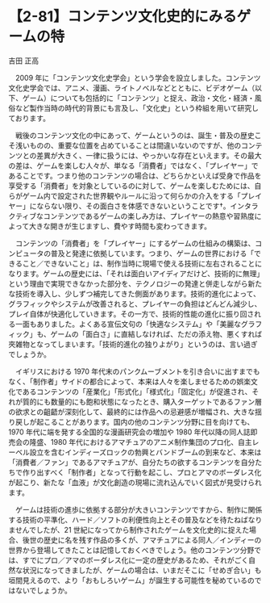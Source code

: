 # 【2-81】コンテンツ文化史的にみるゲームの特

<div class="author">吉田 正高</div>

　2009 年に「コンテンツ文化史学会」という学会を設立しました。コンテンツ文化史学会では、アニメ、漫画、ライトノベルなどとともに、ビデオゲーム（以下、ゲーム）についても包括的に「コンテンツ」と捉え、政治・文化・経済・風俗など製作当時の時代的背景にも言及し、「文化史」という枠組を用いて研究しております。

　戦後のコンテンツ文化の中にあって、ゲームというのは、誕生・普及の歴史こそ浅いものの、重要な位置を占めていることは間違いないのですが、他のコンテンツとの差異が大きく、一律に扱うには、やっかいな存在といえます。その最大の差は、ゲームを楽しむ人々が、単なる「消費者」ではなく、「プレイヤー」であることです。つまり他のコンテンツの場合は、どちらかといえば受身で作品を享受する「消費者」を対象としているのに対して、ゲームを楽しむためには、自らがゲーム内で設定された世界観やルールに沿って何らかの介入をする「プレイヤー」にならない限り、その面白さを体感できないということです†。インタラクティブなコンテンツであるゲームの楽しみ方は、プレイヤーの熱意や習熟度によって大きな開きが生じますし、費やす時間も変わってきます。

　コンテンツの「消費者」を「プレイヤー」にするゲームの仕組みの構築は、コンピュータの普及と発達に依拠しています。つまり、ゲームの世界における「できること／できないこと」は、制作当時に現場で使える技術に左右されることになります。ゲームの歴史には、「それは面白いアイディアだけど、技術的に無理」という理由で実現できなかった部分を、テクノロジーの発達と併走しながら新たな技術を導入し、少しずつ補完してきた側面があります。技術的進化によって、グラフィックやシステムが改善されると、プレイヤーの負担はどんどん減少し、プレイ自体が快適化していきます。その一方で、技術的性能の進化に振り回される一面もありました。よくある宣伝文句の「快適なシステム」や「美麗なグラフィック」も、ゲームの「面白さ」に直結しなければ、ただの添え物、悪くすれば夾雑物となってしまいます。「技術的進化の独りよがり」というのは、言い過ぎでしょうか。

　イギリスにおける 1970 年代末のパンクムーブメントを引き合いに出すまでもなく、「制作者」サイドの都合によって、本来は人々を楽しませるための娯楽文化であるコンテンツの「産業化」「形式化」「様式化」「固定化」が促進され、それが質的にも数量的にも飽和状態になったとき、購入ターゲットであるファン層の欲求との齟齬が深刻化して、最終的には作品への忌避感が増幅され、大きな揺り戻しが起こることがあります。国内の他のコンテンツ分野に目を向けても、1970 年代に端を発する全国的な漫画研究会の増加や 1980 年代以降の同人誌即売会の隆盛、1980 年代におけるアマチュアのアニメ制作集団のプロ化、自主レーベル設立を含むインディーズロックの勃興とバンドブームの到来など、本来は「消費者／ファン」であるアマチュアが、自分たちの欲するコンテンツを自分たちで作り出すべく「制作者」となって行動を起こし、プロとアマのボーダレス化が起こり、新たな「血液」が文化創造の現場に流れ込んでいく図式が見受けられます。

　ゲームは技術の進歩に依拠する部分が大きいコンテンツですから、制作に関係する技術の平準化、ハード／ソフトの利便性向上とその普及などを待たねばなりませんでしたが、21 世紀になってから制作されたゲームを文化史的に捉えた場合、後世の歴史に名を残す作品の多くが、アマチュアによる同人／インディーの世界から登場してきたことは記憶しておくべきでしょう。他のコンテンツ分野では、すでにプロ／アマのボーダレス化に一定の歴史があるため、それがごく自然な状況になってきましたが、ゲームの場合は、いまだそこに「せめぎ合い」も垣間見えるので、より「おもしろいゲーム」が誕生する可能性を秘めているのではないでしょうか。
